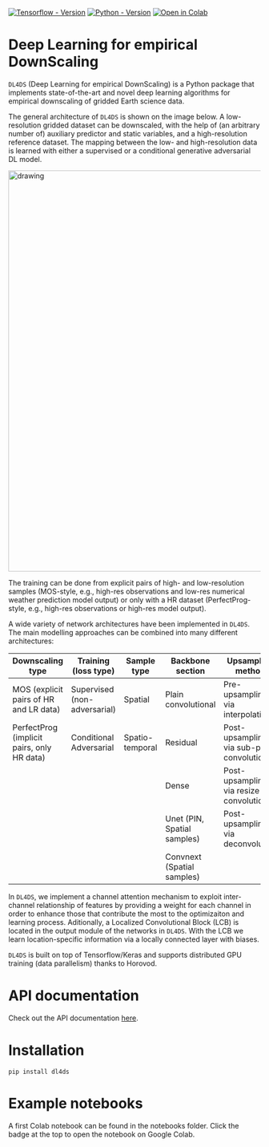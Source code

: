 [![Tensorflow - Version](https://img.shields.io/badge/Tensorflow%2FKeras-2.6+-blue&logo=tensorflow)](https://github.com/carlgogo/dl4ds) 
[![Python - Version](https://img.shields.io/badge/PYTHON-3.6+-red?style=flat&logo=python&logoColor=white)](https://github.com/carlgogo/dl4ds) 
[![Open in Colab](https://colab.research.google.com/assets/colab-badge.svg)](https://github.com/carlos-gg/dl4ds/notebooks/DL4DS_tutorial.ipynb)

# Deep Learning for empirical DownScaling

`DL4DS` (Deep Learning for empirical DownScaling) is a Python package that implements state-of-the-art and novel deep learning algorithms for empirical downscaling of gridded Earth science data. 

The general architecture of `DL4DS` is shown on the image below. A low-resolution gridded dataset can be downscaled, with the help of (an arbitrary number of) auxiliary predictor and static variables, and a high-resolution reference dataset. The mapping between the low- and high-resolution data is learned with either a supervised or a conditional generative adversarial DL model.

<img src="https://github.com/carlos-gg/dl4ds/raw/master/docs/img/fig_workflow.png" alt="drawing" width="800"/>

The training can be done from explicit pairs of high- and low-resolution samples (MOS-style, e.g., high-res observations and low-res numerical weather prediction model output) or only with a HR dataset (PerfectProg-style, e.g., high-res observations or high-res model output).

A wide variety of network architectures have been implemented in `DL4DS`. The main modelling approaches can be combined into many different architectures:

|Downscaling type               |Training (loss type)         |Sample type     |Backbone section              |Upsampling method   |
|---                            |---                          |---             |---                          |---|
|MOS (explicit pairs of HR and LR data)           |Supervised (non-adversarial) |Spatial         |Plain convolutional          |Pre-upsampling via interpolation |
|PerfectProg (implicit pairs, only HR data)   |Conditional Adversarial    |Spatio-temporal |Residual                     |Post-upsampling via sub-pixel convolution |
|                               |                             |                |Dense                        |Post-upsampling via resize convolution |
|                               |                             |                |Unet (PIN, Spatial samples)  |Post-upsampling via deconvolution   |
|                               |                             |                |Convnext (Spatial samples)   |                                      |

In `DL4DS`, we implement a channel attention mechanism to exploit inter-channel relationship of features by providing a weight for each channel in order to enhance those that contribute the most to the optimizaiton and learning process. Aditionally, a Localized Convolutional Block (LCB) is located in the output module of the networks in `DL4DS`. With the LCB we learn location-specific information via a locally connected layer with biases. 

`DL4DS` is built on top of Tensorflow/Keras and supports distributed GPU training (data parallelism) thanks to Horovod. 

# API documentation 

Check out the API documentation [here](https://carlos-gg.github.io/dl4ds/).

# Installation

```
pip install dl4ds
```

# Example notebooks

A first Colab notebook can be found in the notebooks folder. Click the badge at the top to open the notebook on Google Colab.




